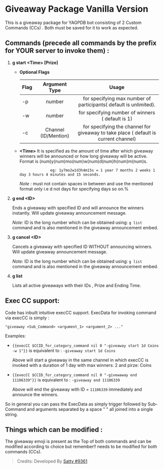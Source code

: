 # Giveaway Package Vanilla Version

This is a giveaway package for YAGPDB bot consisting of 2 Custom Commands (CCs) . Both must be saved for it to work as expected.



## Commands (precede all commands by the prefix for YOUR server to invoke them) \:

1) **g start \<Time\> [Prize]**
    
    * **Optional Flags**
    
        | Flag    | Argument Type       |      Usage          |
        | ------- |:-------------------:| :-------------------------------------------------------------------:|
        | -p      | number              |  for specifying max number of participants( default is unlimited).   |
        | -w      | number              |  for specifying number of winners ( default is 1)                    |
        | -c      | Channel (ID/Mention)|  for specifying the channel for giveaway to take place ( default is current channel)|

    * **\<Time\>**  It is specified as the amount of time after which giveaway winners will be announced or how long giveaway will be active.
                    Format is (num)y(num)mo(num)w(num)d(num)h(num)m(num)s.

                        eg: 1y7mo2w1d3h4m15s = 1 year 7 months 2 weeks 1 day 3 hours 4 minutes and 15 seconds.

       *Note :* must not contain spaces in between and use the mentioned format only i.e d not days for specifying days so on.%

2)  **g end \<ID\>**
   
    Ends a giveaway with specified ID and will announce the winners instantly. Will update giveaway announcement message.

    *Note:* ID is the long number which can be obtained using:  `g list` command and is also mentioned in the giveaway announcement embed.
    

3) **g cancel \<ID\>**

    Cancels a giveaway with specified ID WITHOUT announcing winners. Will update giveaway announcement message.

    *Note:* ID is the long number which can be obtained using:  `g list` command and is also mentioned in the giveaway announcement embed.

4) **g list**

    Lists all active giveaways with their IDs , Prize and Ending Time.


## Exec CC support: 

Code has inbuilt intuitive execCC support. ExecData for invoking command via execCC is simply : 

    "giveaway <Sub_Command> <argument_1> <argument_2> ..."

Examples:

* `{{execCC $CCID_for_category_command nil 0 "-giveaway start 1d Coins -w 1"}}` is equivalent to : `-giveaway start 1d Coins`

  Above will start a giveaway in the same channel in which execCC is invoked with a duration of 1 day with max winners: 2 and pirze: Coins

* `{{execCC $CCID_for_category_command nil 0 "-givewaway end 11106339"}}` is equivalent to : `-giveaway end 11106339`

  Above will end the giveaway with ID = `11106339` immediately and announce the winners.

So in general you can pass the ExecData as simply trigger followed by Sub-Command and arguments separated by a space " " all joined into a single string.

## Things which can be modified :
The giveaway emoji is present as the Top of both commands and can be modified according to choice but remember!! needs to be modified for both commands (CCs).

> Credits: Developed By [Satty #9361](https://github.com/Satty9361)
